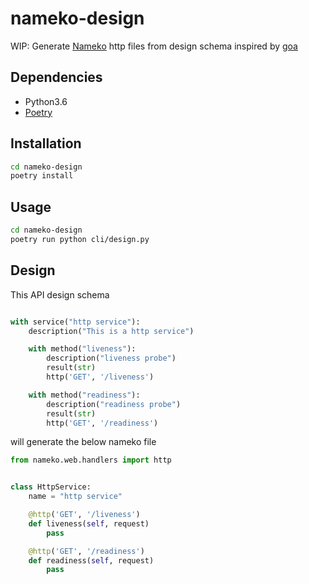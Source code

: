 # nameko-design

WIP: Generate [Nameko](https://www.nameko.io/) http files from design schema inspired by [goa](https://goa.design/)

## Dependencies

- Python3.6
- [Poetry](https://github.com/sdispater/poetry)

## Installation

```bash
cd nameko-design
poetry install
```

## Usage

```bash
cd nameko-design
poetry run python cli/design.py
```

## Design

This API design schema

```python

with service("http service"):
    description("This is a http service")

    with method("liveness"):
        description("liveness probe")
        result(str)
        http('GET', '/liveness')

    with method("readiness"):
        description("readiness probe")
        result(str)
        http('GET', '/readiness')
```

will generate the below nameko file

```python
from nameko.web.handlers import http


class HttpService:
    name = "http service"

    @http('GET', '/liveness')
    def liveness(self, request)
        pass

    @http('GET', '/readiness')
    def readiness(self, request)
        pass
```

